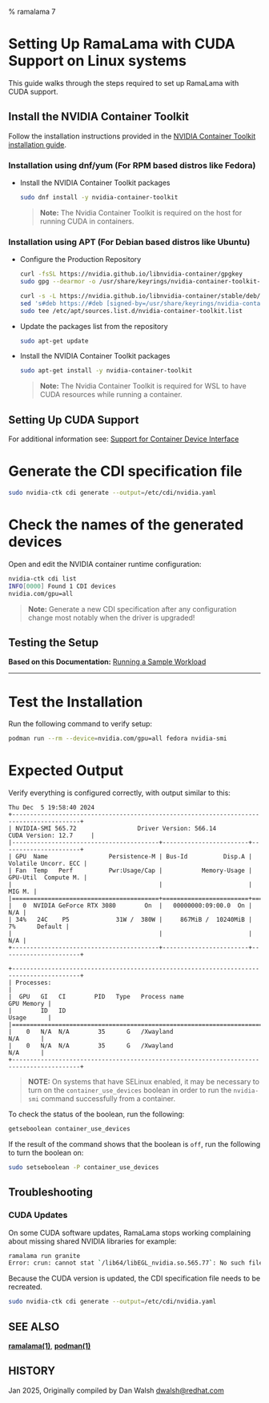 % ramalama 7

# Setting Up RamaLama with CUDA Support on Linux systems

This guide walks through the steps required to set up RamaLama with CUDA support.

## Install the NVIDIA Container Toolkit

Follow the installation instructions provided in the [NVIDIA Container Toolkit installation guide](https://docs.nvidia.com/datacenter/cloud-native/container-toolkit/latest/install-guide.html).

### Installation using dnf/yum (For RPM based distros like Fedora)

* Install the NVIDIA Container Toolkit packages

   ```bash
   sudo dnf install -y nvidia-container-toolkit
   ```

  > **Note:** The Nvidia Container Toolkit is required on the host for running CUDA in containers.

### Installation using APT (For Debian based distros like Ubuntu)

* Configure the Production Repository

   ```bash
   curl -fsSL https://nvidia.github.io/libnvidia-container/gpgkey
   sudo gpg --dearmor -o /usr/share/keyrings/nvidia-container-toolkit-keyring.gpg

   curl -s -L https://nvidia.github.io/libnvidia-container/stable/deb/nvidia-container-toolkit.list
   sed 's#deb https://#deb [signed-by=/usr/share/keyrings/nvidia-container-toolkit-keyring.gpg] https://#g' | \
   sudo tee /etc/apt/sources.list.d/nvidia-container-toolkit.list
   ```

* Update the packages list from the repository

   ```bash
   sudo apt-get update
   ```

* Install the NVIDIA Container Toolkit packages

   ```bash
   sudo apt-get install -y nvidia-container-toolkit
   ```

  > **Note:** The Nvidia Container Toolkit is required for WSL to have CUDA resources while running a container.

## Setting Up CUDA Support

   For additional information see:  [Support for Container Device Interface](https://docs.nvidia.com/datacenter/cloud-native/container-toolkit/latest/cdi-support.html)

# Generate the CDI specification file

   ```bash
   sudo nvidia-ctk cdi generate --output=/etc/cdi/nvidia.yaml
   ```

# Check the names of the generated devices

   Open and edit the NVIDIA container runtime configuration:

   ```bash
   nvidia-ctk cdi list
   INFO[0000] Found 1 CDI devices
   nvidia.com/gpu=all
   ```

   > **Note:** Generate a new CDI specification after any configuration change most notably when the driver is upgraded!

## Testing the Setup

**Based on this Documentation:**  [Running a Sample Workload](https://docs.nvidia.com/datacenter/cloud-native/container-toolkit/latest/sample-workload.html)

---

# **Test the Installation**

   Run the following command to verify setup:

   ```bash
   podman run --rm --device=nvidia.com/gpu=all fedora nvidia-smi
   ```

# **Expected Output**

   Verify everything is configured correctly, with output similar to this:

   ```text
   Thu Dec  5 19:58:40 2024
   +-----------------------------------------------------------------------------------------+
   | NVIDIA-SMI 565.72                 Driver Version: 566.14         CUDA Version: 12.7     |
   |-----------------------------------------+------------------------+----------------------+
   | GPU  Name                 Persistence-M | Bus-Id          Disp.A | Volatile Uncorr. ECC |
   | Fan  Temp   Perf          Pwr:Usage/Cap |           Memory-Usage | GPU-Util  Compute M. |
   |                                         |                        |               MIG M. |
   |=========================================+========================+======================|
   |   0  NVIDIA GeForce RTX 3080        On  |   00000000:09:00.0  On |                  N/A |
   | 34%   24C    P5             31W /  380W |     867MiB /  10240MiB |      7%      Default |
   |                                         |                        |                  N/A |
   +-----------------------------------------+------------------------+----------------------+

   +-----------------------------------------------------------------------------------------+
   | Processes:                                                                              |
   |  GPU   GI   CI        PID   Type   Process name                              GPU Memory |
   |        ID   ID                                                               Usage      |
   |=========================================================================================|
   |    0   N/A  N/A        35      G   /Xwayland                                   N/A      |
   |    0   N/A  N/A        35      G   /Xwayland                                   N/A      |
   +-----------------------------------------------------------------------------------------+
   ```

   > **NOTE:** On systems that have SELinux enabled, it may be necessary to turn on the `container_use_devices` boolean in order to run the `nvidia-smi` command successfully from a container.

   To check the status of the boolean, run the following:

   ```bash
   getseboolean container_use_devices
   ```

   If the result of the command shows that the boolean is `off`, run the following to turn the boolean on:

   ```bash
   sudo setseboolean -P container_use_devices
   ```

## Troubleshooting

### CUDA Updates

On some CUDA software updates, RamaLama stops working complaining about missing shared NVIDIA libraries for example:

```bash
ramalama run granite
Error: crun: cannot stat `/lib64/libEGL_nvidia.so.565.77`: No such file or directory: OCI runtime attempted to invoke a command that was not found
```

Because the CUDA version is updated, the CDI specification file needs to be recreated.

   ```bash
   sudo nvidia-ctk cdi generate --output=/etc/cdi/nvidia.yaml
   ```

## SEE ALSO

**[ramalama(1)](ramalama.1.md)**, **[podman(1)](https://github.com/containers/podman/blob/main/docs/podman.1.md)**

## HISTORY

Jan 2025, Originally compiled by Dan Walsh <dwalsh@redhat.com>
